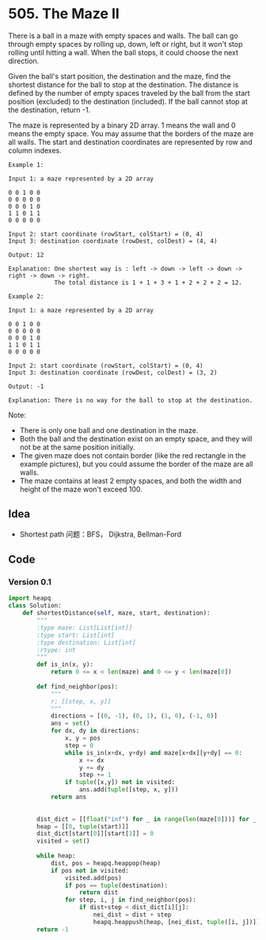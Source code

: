 #  505. The Maze II


There is a ball in a maze with empty spaces and walls. The ball can go through empty spaces by rolling up, down, left or right, but it won't stop rolling until hitting a wall. When the ball stops, it could choose the next direction.

Given the ball's start position, the destination and the maze, find the shortest distance for the ball to stop at the destination. The distance is defined by the number of empty spaces traveled by the ball from the start position (excluded) to the destination (included). If the ball cannot stop at the destination, return -1.

The maze is represented by a binary 2D array. 1 means the wall and 0 means the empty space. You may assume that the borders of the maze are all walls. The start and destination coordinates are represented by row and column indexes.

 
```
Example 1:

Input 1: a maze represented by a 2D array

0 0 1 0 0
0 0 0 0 0
0 0 0 1 0
1 1 0 1 1
0 0 0 0 0

Input 2: start coordinate (rowStart, colStart) = (0, 4)
Input 3: destination coordinate (rowDest, colDest) = (4, 4)

Output: 12

Explanation: One shortest way is : left -> down -> left -> down -> right -> down -> right.
             The total distance is 1 + 1 + 3 + 1 + 2 + 2 + 2 = 12.
```


```
Example 2:

Input 1: a maze represented by a 2D array

0 0 1 0 0
0 0 0 0 0
0 0 0 1 0
1 1 0 1 1
0 0 0 0 0

Input 2: start coordinate (rowStart, colStart) = (0, 4)
Input 3: destination coordinate (rowDest, colDest) = (3, 2)

Output: -1

Explanation: There is no way for the ball to stop at the destination.
```
 

Note:

* There is only one ball and one destination in the maze.
* Both the ball and the destination exist on an empty space, and they will not be at the same position initially.
* The given maze does not contain border (like the red rectangle in the example pictures), but you could assume the border of the maze are all walls.
* The maze contains at least 2 empty spaces, and both the width and height of the maze won't exceed 100.


## Idea

* Shortest path 问题：BFS， Dijkstra, Bellman-Ford


## Code

### Version 0.1 

``` python 
import heapq
class Solution:
    def shortestDistance(self, maze, start, destination):
        """
        :type maze: List[List[int]]
        :type start: List[int]
        :type destination: List[int]
        :rtype: int
        """
        def is_in(x, y):
            return 0 <= x < len(maze) and 0 <= y < len(maze[0])
        
        def find_neighbor(pos):
            """
            r: [[step, x, y]]
            """
            directions = [(0, -1), (0, 1), (1, 0), (-1, 0)]
            ans = set()
            for dx, dy in directions:
                x, y = pos 
                step = 0 
                while is_in(x+dx, y+dy) and maze[x+dx][y+dy] == 0:
                    x += dx
                    y += dy
                    step += 1
                if tuple([x,y]) not in visited:
                    ans.add(tuple([step, x, y]))
            return ans
                
        
        dist_dict = [[float("inf") for _ in range(len(maze[0]))] for _ in range(len(maze))]
        heap = [[0, tuple(start)]]
        dist_dict[start[0]][start[1]] = 0
        visited = set()
        
        while heap:
            dist, pos = heapq.heappop(heap)
            if pos not in visited:
                visited.add(pos)
                if pos == tuple(destination):
                    return dist 
                for step, i, j in find_neighbor(pos):
                    if dist+step < dist_dict[i][j]:
                        nei_dist = dist + step 
                        heapq.heappush(heap, [nei_dist, tuple([i, j])])
        return -1           
```